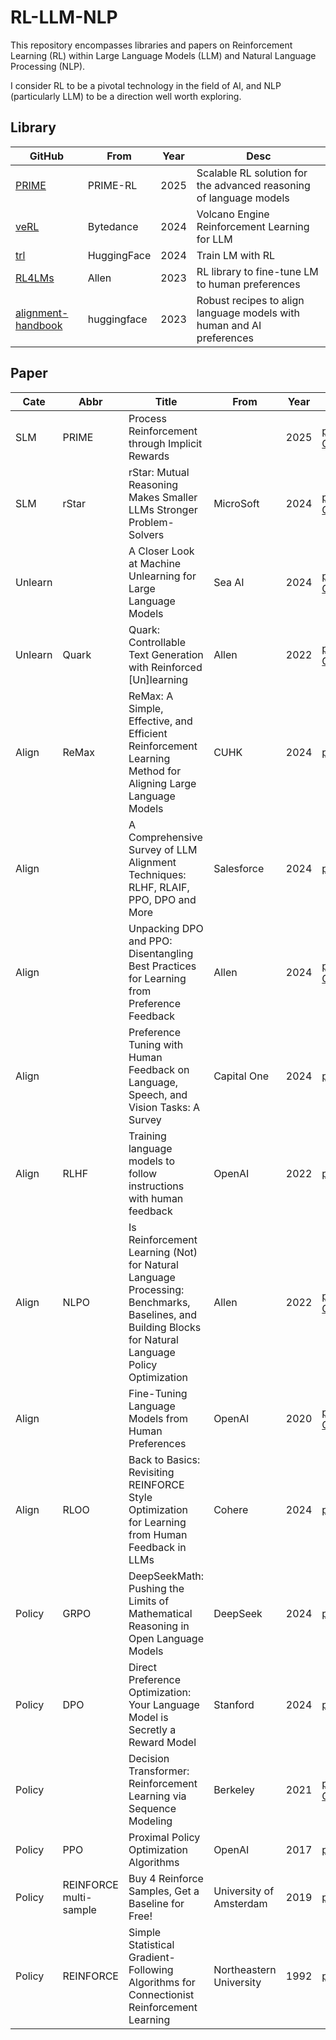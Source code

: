 # RL-LLM-NLP
This repository encompasses libraries and papers on Reinforcement Learning (RL) within Large Language Models (LLM) and Natural Language Processing (NLP).

I consider RL to be a pivotal technology in the field of AI, and NLP (particularly LLM) to be a direction well worth exploring.

## Library

| GitHub                                                       | From        | Year | Desc                                                         |
| ------------------------------------------------------------ | ----------- | ---- | ------------------------------------------------------------ |
| [PRIME](https://github.com/PRIME-RL/PRIME)                   | PRIME-RL    | 2025 | Scalable RL solution for the advanced reasoning of language models |
| [veRL](https://github.com/volcengine/verl)                   | Bytedance   | 2024 | Volcano Engine Reinforcement Learning for LLM                |
| [trl](https://github.com/huggingface/trl)                    | HuggingFace | 2024 | Train LM with RL                                             |
| [RL4LMs](https://github.com/allenai/RL4LMs)                  | Allen       | 2023 | RL library to fine-tune LM to human preferences              |
| [alignment-handbook](https://github.com/huggingface/alignment-handbook) | huggingface | 2023 | Robust recipes to align language models with human and AI preferences |

## Paper

| Cate    | Abbr                   | Title                                                        | From                    | Year | Link                                                         |
| ------- | ---------------------- | ------------------------------------------------------------ | ----------------------- | ---- | ------------------------------------------------------------ |
| SLM     | PRIME                  | Process Reinforcement through Implicit Rewards               |                         | 2025 | [paper](https://curvy-check-498.notion.site/Process-Reinforcement-through-Implicit-Rewards-15f4fcb9c42180f1b498cc9b2eaf896f), [GitHub](https://github.com/PRIME-RL/PRIME) |
| SLM     | rStar                  | rStar: Mutual Reasoning Makes Smaller LLMs Stronger Problem-Solvers | MicroSoft               | 2024 | [paper](https://arxiv.org/pdf/2408.06195), [GitHub](https://github.com/zhentingqi/rStar) |
| Unlearn |                        | A Closer Look at Machine Unlearning for Large Language Models | Sea AI                  | 2024 | [paper](https://arxiv.org/abs/2410.08109v1), [GitHub](https://github.com/sail-sg/closer-look-LLM-unlearning) |
| Unlearn | Quark                  | Quark: Controllable Text Generation with Reinforced [Un]learning | Allen                   | 2022 | [paper](http://arxiv.org/abs/2205.13636), [GitHub](https://github.com/GXimingLu/Quark) |
| Align   | ReMax                  | ReMax: A Simple, Effective, and Efficient Reinforcement Learning Method for Aligning Large Language Models | CUHK                    | 2024 | [paper](https://arxiv.org/abs/2310.10505)                    |
| Align   |                        | A Comprehensive Survey of LLM Alignment Techniques: RLHF, RLAIF, PPO, DPO and More | Salesforce              | 2024 | [paper](https://arxiv.org/abs/2407.16216)                    |
| Align   |                        | Unpacking DPO and PPO: Disentangling Best Practices for Learning from Preference Feedback | Allen                   | 2024 | [paper](https://arxiv.org/abs/2406.09279), [GitHub](https://github.com/hamishivi/EasyLM) |
| Align   |                        | Preference Tuning with Human Feedback on Language, Speech, and Vision Tasks: A Survey | Capital One             | 2024 | [paper](http://arxiv.org/abs/2409.11564)                     |
| Align   | RLHF                   | Training language models to follow instructions with human feedback | OpenAI                  | 2022 | [paper](https://arxiv.org/abs/2203.02155)                    |
| Align   | NLPO                   | Is Reinforcement Learning (Not) for Natural Language Processing: Benchmarks, Baselines, and Building Blocks for Natural Language Policy Optimization | Allen                   | 2022 | [paper](http://arxiv.org/abs/2210.01241), [GitHub](https://github.com/allenai/rl4lms) |
| Align   |                        | Fine-Tuning Language Models from Human Preferences           | OpenAI                  | 2020 | [paper](http://arxiv.org/abs/1909.08593), [GitHub](https://github.com/openai/lm-human-preferences) |
| Align   | RLOO                   | Back to Basics: Revisiting REINFORCE Style Optimization for Learning from Human Feedback in LLMs | Cohere                  | 2024 | [paper](https://arxiv.org/abs/2402.14740)                    |
| Policy  | GRPO                   | DeepSeekMath: Pushing the Limits of Mathematical Reasoning in Open Language Models | DeepSeek                | 2024 | [paper](https://arxiv.org/abs/2402.03300)                    |
| Policy  | DPO                    | Direct Preference Optimization: Your Language Model is Secretly a Reward Model | Stanford                | 2024 | [paper](https://arxiv.org/abs/2305.18290)                    |
| Policy  |                        | Decision Transformer: Reinforcement Learning via Sequence Modeling | Berkeley                | 2021 | [paper](https://arxiv.org/abs/2106.01345), [GitHub](https://github.com/kzl/decision-transformer) |
| Policy  | PPO                    | Proximal Policy Optimization Algorithms                      | OpenAI                  | 2017 | [paper](https://arxiv.org/abs/1707.06347)                    |
| Policy  | REINFORCE multi-sample | Buy 4 Reinforce Samples, Get a Baseline for Free!            | University of Amsterdam | 2019 | [paper](https://openreview.net/pdf?id=r1lgTGL5DE)            |
| Policy  | REINFORCE              | Simple Statistical Gradient-Following Algorithms for Connectionist Reinforcement Learning | Northeastern University | 1992 | [paper](https://people.cs.umass.edu/~barto/courses/cs687/williams92simple.pdf) |

